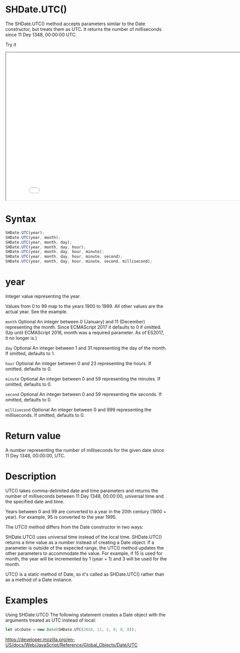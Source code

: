 # SHDate.UTC()

The SHDate.UTC() method accepts parameters similar to the Date constructor, but treats them as UTC. It returns the number of milliseconds since 11 Dey 1348, 00:00:00 UTC.

Try it

<iframe style="width: 830px; height: 460px;" src="/SHDateTime-js/examples/live.html?function=getHours" title="MDN Web Docs Interactive Example" loading="lazy"></iframe>
<br/>

# Syntax

```js
SHDate.UTC(year);
SHDate.UTC(year, month);
SHDate.UTC(year, month, day);
SHDate.UTC(year, month, day, hour);
SHDate.UTC(year, month, day, hour, minute);
SHDate.UTC(year, month, day, hour, minute, second);
SHDate.UTC(year, month, day, hour, minute, second, millisecond);
```

# year

Integer value representing the year.

Values from 0 to 99 map to the years 1900 to 1999. All other values are the actual year. See the example.

<code>month</code> Optional
An integer between 0 (January) and 11 (December) representing the month. Since ECMAScript 2017 it defaults to 0 if omitted. (Up until ECMAScript 2016, month was a required parameter. As of ES2017, it no longer is.)

<code>day</code> Optional
An integer between 1 and 31 representing the day of the month. If omitted, defaults to 1.

<code>hour</code> Optional
An integer between 0 and 23 representing the hours. If omitted, defaults to 0.

<code>minute</code> Optional
An integer between 0 and 59 representing the minutes. If omitted, defaults to 0.

<code>second</code> Optional
An integer between 0 and 59 representing the seconds. If omitted, defaults to 0.

<code>millisecond</code> Optional
An integer between 0 and 999 representing the milliseconds. If omitted, defaults to 0.

# Return value

A number representing the number of milliseconds for the given date since 11 Dey 1348, 00:00:00, UTC.

# Description

UTC() takes comma-delimited date and time parameters and returns the number of milliseconds between 11 Dey 1348, 00:00:00, universal time and the specified date and time.

Years between 0 and 99 are converted to a year in the 20th century (1900 + year). For example, 95 is converted to the year 1995.

The UTC() method differs from the Date constructor in two ways:

SHDate.UTC() uses universal time instead of the local time.
SHDate.UTC() returns a time value as a number instead of creating a Date object.
If a parameter is outside of the expected range, the UTC() method updates the other parameters to accommodate the value. For example, if 15 is used for month, the year will be incremented by 1 (year + 1) and 3 will be used for the month.

UTC() is a static method of Date, so it's called as SHDate.UTC() rather than as a method of a Date instance.

# Examples

Using SHDate.UTC()
The following statement creates a Date object with the arguments treated as UTC instead of local:

```js
let utcDate = new Date(SHDate.UTC(2018, 11, 1, 0, 0, 0));
```

https://developer.mozilla.org/en-US/docs/Web/JavaScript/Reference/Global_Objects/Date/UTC
